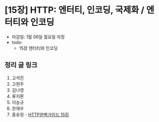 # [15장] HTTP: 엔터티, 인코딩, 국제화 / 엔터티와 인코딩

- 마감일: 1월 06일 월요일 자정
- todo:
  - 15장 엔터티와 인코딩

## 정리 글 링크

1. 고석진
2. 고현주
3. 김나영
4. 류지환
5. 이승규
6. 한재우
7. 홍유정 - [HTTP완벽가이드 15장](https://youjung-hong.github.io/2020-01-10/HTTP완벽가이드-15-엔터티와-인코딩/)
